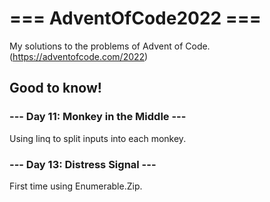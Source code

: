 # === AdventOfCode2022 ===
My solutions to the problems of Advent of Code. (https://adventofcode.com/2022)

## Good to know!
### --- Day 11: Monkey in the Middle ---
Using linq to split inputs into each monkey.

### --- Day 13: Distress Signal ---
First time using Enumerable.Zip.
